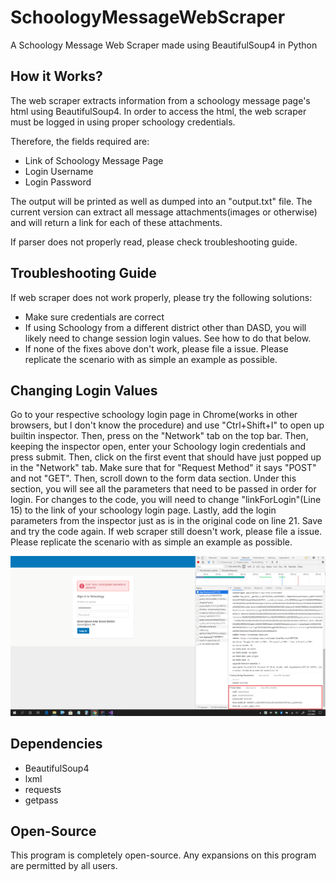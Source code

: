 # SchoologyMessageWebScraper
A Schoology Message Web Scraper made using BeautifulSoup4 in Python

## How it Works?
The web scraper extracts information from a schoology message page's html using BeautifulSoup4. In order to access the html, the web scraper must be logged in using proper schoology credentials. 

Therefore, the fields required are:
* Link of Schoology Message Page
* Login Username
* Login Password

The output will be printed as well as dumped into an "output.txt" file. The current version can extract all message attachments(images or otherwise) and will return a link for each of these attachments.

If parser does not properly read, please check troubleshooting guide.

## Troubleshooting Guide
If web scraper does not work properly, please try the following solutions:
* Make sure credentials are correct
* If using Schoology from a different district other than DASD, you will likely need to change session login values. See how to do that below.
* If none of the fixes above don't work, please file a issue. Please replicate the scenario with as simple an example as possible. 

## Changing Login Values
Go to your respective schoology login page in Chrome(works in other browsers, but I don't know the procedure) and use "Ctrl+Shift+I" to open up builtin inspector. Then, press on the "Network" tab on the top bar. Then, keeping the inspector open, enter your Schoology login credentials and press submit. Then, click on the first event that should have just popped up in the "Network" tab. Make sure that for "Request Method" it says "POST" and not "GET". Then, scroll down to the form data section. Under this section, you will see all the parameters that need to be passed in order for login. For changes to the code, you will need to change "linkForLogin"(Line 15) to the link of your schoology login page. Lastly, add the login parameters from the inspector just as is in the original code on line 21. Save and try the code again. If web scraper still doesn't work, please file a issue. Please replicate the scenario with as simple an example as possible.

![Image of Finding Form Data in Inspector](https://github.com/Saptak625/SchoologyMessageWebScraper/blob/main/Troubleshooting%20Screenshots/findFormInfo.png)

## Dependencies
* BeautifulSoup4
* lxml
* requests
* getpass

## Open-Source
This program is completely open-source. Any expansions on this program are permitted by all users.
